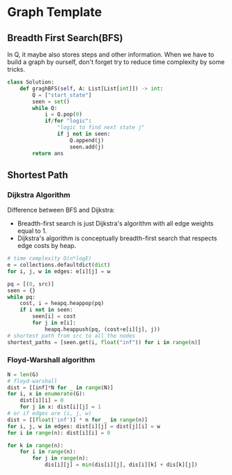 # Graph Template

## Breadth First Search(BFS)

In Q, it maybe also stores steps and other information.
When we have to build a graph by ourself, don't forget try to reduce time complexity by some tricks.

```py
class Solution:
    def graghBFS(self, A: List[List[int]]) -> int:
        Q = ["start_state"]
        seen = set()
        while Q:
            i = Q.pop(0)
            if/for "logic":
                "logic to find next state j"
                if j not in seen:
                    Q.append(j)
                    seen.add(j)
        return ans
```

## Shortest Path

### Dijkstra Algorithm

Difference between BFS and Dijkstra:

- Breadth-first search is just Dijkstra's algorithm with all edge weights equal to 1.
- Dijkstra's algorithm is conceptually breadth-first search that respects edge costs by heap.

``` py
# time complexity O(n*logE)
e = collections.defaultdict(dict)
for i, j, w in edges: e[i][j] = w

pq = [(0, src)]
seen = {}
while pq:
    cost, i = heapq.heappop(pq)
    if i not in seen:
        seen[i] = cost
        for j in e[i]:
            heapq.heappush(pq, (cost+e[i][j], j))
# shortest path from src to all the nodes
shortest_paths = [seen.get(i, float("inf")) for i in range(n)]
```

### Floyd-Warshall algorithm

``` py
N = len(G)
# floyd-warshall
dist = [[inf]*N for _ in range(N)]
for i, x in enumerate(G):
    dist[i][i] = 0
    for j in x: dist[i][j] = 1
# or if edges are (i, j, w)
dist = [[float('inf')] * n for _ in range(n)]
for i, j, w in edges: dist[i][j] = dist[j][i] = w
for i in range(n): dist[i][i] = 0

for k in range(n):
    for i in range(n):
        for j in range(n):
            dis[i][j] = min(dis[i][j], dis[i][k] + dis[k][j])
```
